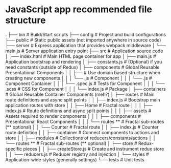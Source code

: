 # JavaScript app recommended file structure

.
├── bin                      			# Build/Start scripts
├── config                   			# Project and build configurations
├── public                   			# Static public assets (not imported anywhere in source code)
├── server                   			# Express application that provides webpack middleware
│   └── main.js              			# Server application entry point
├── src                      			# Application source code
│   ├── index.html           			# Main HTML page container for app
│   ├── main.js              			# Application bootstrap and rendering
│   ├── constants.js              		# (Optional) if you need constants (outside of Redux)
│   ├── components           			# Global Reusable Presentational Components
│   │   ├── <A Component>    			# Use domain based structure when creating new components
│   │   │   └── <A Component>.js    	# Component
│   │   │   └── <A Component>.js    	# Component Container
│   │   │   └── <A Component>.spec.js   # Tests for Component
│   │   │   └── <A Component>.scss  	# CSS for Component
│   │   │   └── index.js         		# Package
│   ├── containers           			# Global Reusable Container Components (meh?)
│   ├── routes               			# Main route definitions and async split points
│   │   ├── index.js         			# Bootstrap main application routes with store
│   │   ├── Home             			# Fractal route
│   │   │   ├── index.js     			# Route definitions and async split points
│   │   │   ├── assets       			# Assets required to render components
│   │   │   ├── components   			# Presentational React Components
│   │   │   └── routes **    			# Fractal sub-routes (** optional)
│   │   └── Counter          			# Fractal route
│   │       ├── index.js     			# Counter route definition
│   │       ├── container    			# Connect components to actions and store
│   │       ├── modules      			# Collections of reducers/constants/actions
│   │       └── routes **    			# Fractal sub-routes (** optional)
│   ├── store                			# Redux-specific pieces
│   │   ├── createStore.js   			# Create and instrument redux store
│   │   └── reducers.js      			# Reducer registry and injection
│   └── styles               			# Application-wide styles (generally settings)
└── tests                    			# Unit tests
